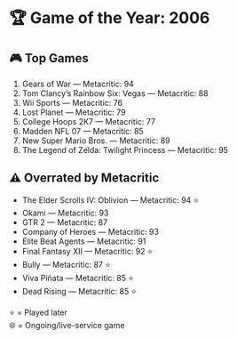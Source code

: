 # 🏆 Game of the Year: 2006

## 🎮 Top Games

1. Gears of War — Metacritic: 94  
2. Tom Clancy’s Rainbow Six: Vegas — Metacritic: 88  
3. Wii Sports — Metacritic: 76  
4. Lost Planet — Metacritic: 79  
5. College Hoops 2K7 — Metacritic: 77  
6. Madden NFL 07 — Metacritic: 85  
7. New Super Mario Bros. — Metacritic: 89  
8. The Legend of Zelda: Twilight Princess — Metacritic: 95  

## ⚠️ Overrated by Metacritic

- The Elder Scrolls IV: Oblivion — Metacritic: 94 ⭐  
- Okami — Metacritic: 93  
- GTR 2 — Metacritic: 87  
- Company of Heroes — Metacritic: 93  
- Elite Beat Agents — Metacritic: 91  
- Final Fantasy XII — Metacritic: 92 ⭐  
- Bully — Metacritic: 87 ⭐  
- Viva Piñata — Metacritic: 85 ⭐  
- Dead Rising — Metacritic: 85 ⭐  

⭐ = Played later  
🌐 = Ongoing/live-service game